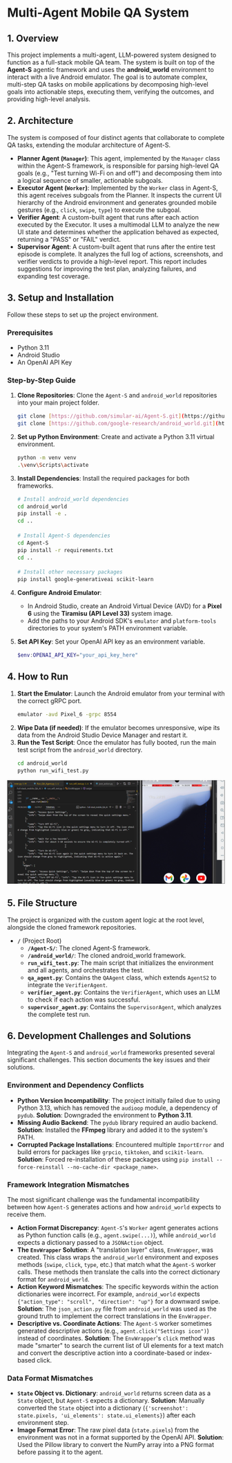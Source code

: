 # Multi-Agent Mobile QA System

## 1. Overview

This project implements a multi-agent, LLM-powered system designed to function as a full-stack mobile QA team. The system is built on top of the **Agent-S** agentic framework and uses the **android_world** environment to interact with a live Android emulator. The goal is to automate complex, multi-step QA tasks on mobile applications by decomposing high-level goals into actionable steps, executing them, verifying the outcomes, and providing high-level analysis.

## 2. Architecture

The system is composed of four distinct agents that collaborate to complete QA tasks, extending the modular architecture of Agent-S.

* **Planner Agent (`Manager`)**: This agent, implemented by the `Manager` class within the Agent-S framework, is responsible for parsing high-level QA goals (e.g., "Test turning Wi-Fi on and off") and decomposing them into a logical sequence of smaller, actionable subgoals.
* **Executor Agent (`Worker`)**: Implemented by the `Worker` class in Agent-S, this agent receives subgoals from the Planner. It inspects the current UI hierarchy of the Android environment and generates grounded mobile gestures (e.g., `click`, `swipe`, `type`) to execute the subgoal.
* **Verifier Agent**: A custom-built agent that runs after each action executed by the Executor. It uses a multimodal LLM to analyze the new UI state and determines whether the application behaved as expected, returning a "PASS" or "FAIL" verdict.
* **Supervisor Agent**: A custom-built agent that runs after the entire test episode is complete. It analyzes the full log of actions, screenshots, and verifier verdicts to provide a high-level report. This report includes suggestions for improving the test plan, analyzing failures, and expanding test coverage.

## 3. Setup and Installation

Follow these steps to set up the project environment.

### Prerequisites
* Python 3.11
* Android Studio
* An OpenAI API Key

### Step-by-Step Guide

1.  **Clone Repositories**: Clone the `Agent-S` and `android_world` repositories into your main project folder.
    ```bash
    git clone [https://github.com/simular-ai/Agent-S.git](https://github.com/simular-ai/Agent-S.git)
    git clone [https://github.com/google-research/android_world.git](https://github.com/google-research/android_world.git)
    ```

2.  **Set up Python Environment**: Create and activate a Python 3.11 virtual environment.
    ```bash
    python -m venv venv
    .\venv\Scripts\activate
    ```

3.  **Install Dependencies**: Install the required packages for both frameworks.
    ```bash
    # Install android_world dependencies
    cd android_world
    pip install -e .
    cd ..

    # Install Agent-S dependencies
    cd Agent-S
    pip install -r requirements.txt
    cd ..

    # Install other necessary packages
    pip install google-generativeai scikit-learn
    ```

4.  **Configure Android Emulator**:
    * In Android Studio, create an Android Virtual Device (AVD) for a **Pixel 6** using the **Tiramisu (API Level 33)** system image.
    * Add the paths to your Android SDK's `emulator` and `platform-tools` directories to your system's PATH environment variable.

5.  **Set API Key**: Set your OpenAI API key as an environment variable.
    ```powershell
    $env:OPENAI_API_KEY="your_api_key_here"
    ```

## 4. How to Run

1.  **Start the Emulator**: Launch the Android emulator from your terminal with the correct gRPC port.
    ```bash
    emulator -avd Pixel_6 -grpc 8554
    ```
2.  **Wipe Data (if needed)**: If the emulator becomes unresponsive, wipe its data from the Android Studio Device Manager and restart it.
3.  **Run the Test Script**: Once the emulator has fully booted, run the main test script from the `android_world` directory.
    ```bash
    cd android_world
    python run_wifi_test.py
    ```
![Execurion image](image.png)

## 5. File Structure
The project is organized with the custom agent logic at the root level, alongside the cloned framework repositories.

* **`/`** (Project Root)
    * **`/Agent-S/`**: The cloned Agent-S framework.
    * **`/android_world/`**: The cloned android_world framework.
    * **`run_wifi_test.py`**: The main script that initializes the environment and all agents, and orchestrates the test.
    * **`qa_agent.py`**: Contains the `QAAgent` class, which extends `AgentS2` to integrate the `VerifierAgent`.
    * **`verifier_agent.py`**: Contains the `VerifierAgent`, which uses an LLM to check if each action was successful.
    * **`supervisor_agent.py`**: Contains the `SupervisorAgent`, which analyzes the complete test run.

## 6. Development Challenges and Solutions

Integrating the `Agent-S` and `android_world` frameworks presented several significant challenges. This section documents the key issues and their solutions.

### Environment and Dependency Conflicts
* **Python Version Incompatibility**: The project initially failed due to using Python 3.13, which has removed the `audioop` module, a dependency of `pydub`. **Solution**: Downgraded the environment to **Python 3.11**.
* **Missing Audio Backend**: The `pydub` library required an audio backend. **Solution**: Installed the **FFmpeg** library and added it to the system's PATH.
* **Corrupted Package Installations**: Encountered multiple `ImportError` and build errors for packages like `grpcio`, `tiktoken`, and `scikit-learn`. **Solution**: Forced re-installation of these packages using `pip install --force-reinstall --no-cache-dir <package_name>`.

### Framework Integration Mismatches
The most significant challenge was the fundamental incompatibility between how `Agent-S` generates actions and how `android_world` expects to receive them.

* **Action Format Discrepancy**: `Agent-S`'s `Worker` agent generates actions as Python function calls (e.g., `agent.swipe(...)`), while `android_world` expects a dictionary passed to a `JSONAction` object.
* **The `EnvWrapper` Solution**: A "translation layer" class, `EnvWrapper`, was created. This class wraps the `android_world` environment and exposes methods (`swipe`, `click`, `type`, etc.) that match what the `Agent-S` worker calls. These methods then translate the calls into the correct dictionary format for `android_world`.
* **Action Keyword Mismatches**: The specific keywords within the action dictionaries were incorrect. For example, `android_world` expects `{"action_type": "scroll", "direction": "up"}` for a downward swipe. **Solution**: The `json_action.py` file from `android_world` was used as the ground truth to implement the correct translations in the `EnvWrapper`.
* **Descriptive vs. Coordinate Actions**: The `Agent-S` worker sometimes generated descriptive actions (e.g., `agent.click("Settings icon")`) instead of coordinates. **Solution**: The `EnvWrapper`'s `click` method was made "smarter" to search the current list of UI elements for a text match and convert the descriptive action into a coordinate-based or index-based click.

### Data Format Mismatches
* **`State` Object vs. Dictionary**: `android_world` returns screen data as a `State` object, but `Agent-S` expects a dictionary. **Solution**: Manually converted the `State` object into a dictionary (`{'screenshot': state.pixels, 'ui_elements': state.ui_elements}`) after each environment step.
* **Image Format Error**: The raw pixel data (`state.pixels`) from the environment was not in a format supported by the OpenAI API. **Solution**: Used the Pillow library to convert the NumPy array into a PNG format before passing it to the agent.
